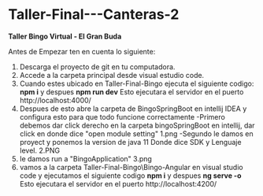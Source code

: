 # Taller-Final---Canteras-2
**Taller Bingo Virtual - El Gran Buda**

Antes de Empezar ten en cuenta lo siguiente:
1) Descarga el proyecto de git en tu computadora.
2) Accede a la carpeta principal desde visual estudio code.
3) Cuando estes ubicado en Taller-Final-Bingo ejecuta el siguiente codigo: **npm i** y despues **npm run dev** Esto ejecutara el servidor en el puerto http://localhost:4000/
4) Despues de esto abre la carpeta de BingoSpringBoot en intellij IDEA y configura esto para que todo funcione correctamente
   -Primero debemos dar click derecho en la carpeta bingoSpringBoot en intellij, dar click en donde dice "open module setting"
   1.png
   -Segundo le damos en proyect y ponemos la version de java 11 Donde dice SDK y Lenguaje level.
   2.PNG
5) le damos run a "BingoApplication" 
   3.png
6) vamos a la carpeta Taller-Final-Bingo\Bingo-Angular en visual studio code y ejecutamos el siguiente codigo **npm i** y despues **ng serve -o** Esto ejecutara el servidor en el puerto http://localhost:4200/

